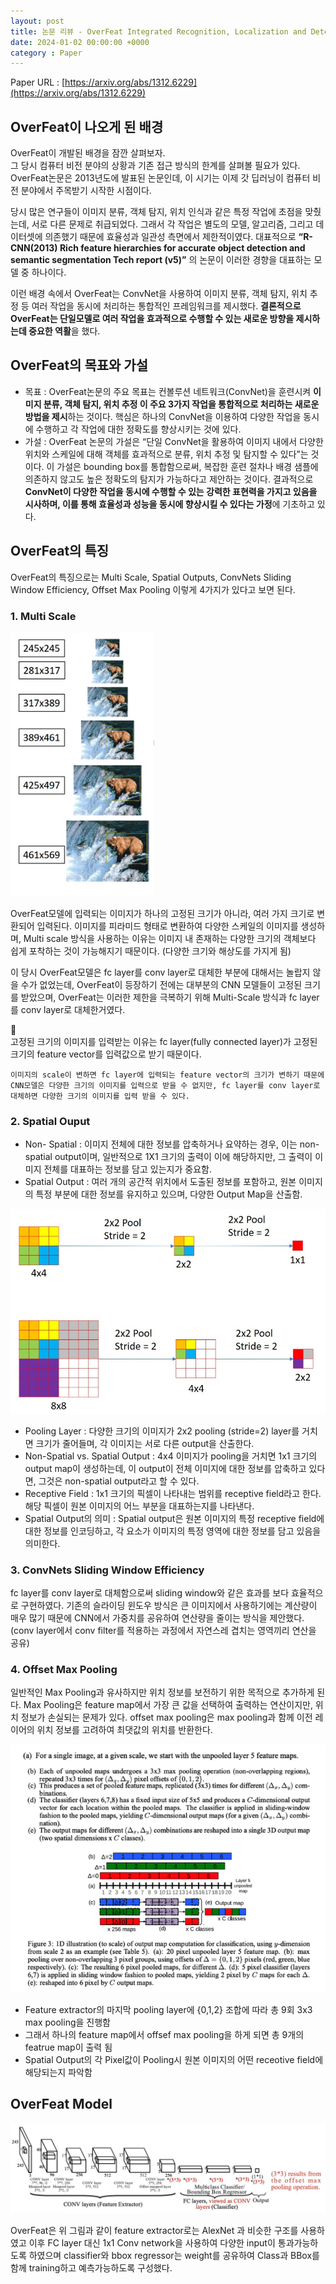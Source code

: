 ```yaml
---
layout: post
title: 논문 리뷰 - OverFeat Integrated Recognition, Localization and Detection using Convolutional Networks
date: 2024-01-02 00:00:00 +0000
category : Paper
---
```


Paper URL : [https://arxiv.org/abs/1312.6229](https://arxiv.org/abs/1312.6229)

## OverFeat이 나오게 된 배경

OverFeat이 개발된 배경을 잠깐 살펴보자.  
그 당시 컴퓨터 비전 분야의 상황과 기존 접근 방식의 한계를 살펴볼 필요가 있다. OverFeat논문은 2013년도에 발표된 논문인데, 이 시기는 이제 갓 딥러닝이 컴퓨터 비전 분야에서 주목받기 시작한 시점이다.

당시 많은 연구들이 이미지 분류, 객체 탐지, 위치 인식과 같은 특정 작업에 초점을 맞췄는데, 서로 다른 문제로 취급되었다. 그래서 각 작업은 별도의 모델, 알고리즘, 그리고 데이터셋에 의존했기 때문에 효율성과 일관성 측면에서 제한적이였다. 대표적으로 **“R-CNN(2013) Rich feature hierarchies for accurate object detection and semantic segmentation Tech report (v5)”** 의 논문이 이러한 경향을 대표하는 모델 중 하나이다.

이런 배경 속에서 OverFeat는 ConvNet을 사용하여 이미지 분류, 객체 탐지, 위치 추정 등 여러 작업을 동시에 처리하는 통합적인 프레임워크를 제시했다.  **결론적으로 OverFeat는 단일모델로 여러 작업을 효과적으로 수행할 수 있는 새로운 방향을 제시하는데 중요한 역활**을 했다.

## OverFeat의 목표와 가설  
* 목표 : OverFeat논문의 주요 목표는 컨볼루션 네트워크(ConvNet)을 훈련시켜 **이미지 분류, 객체 탐지, 위치 추정 이 주요 3가지 작업을 통합적으로 처리하는 새로운 방법을 제시**하는 것이다. 핵심은 하나의 ConvNet을 이용하여 다양한 작업을 동시에 수행하고 각 작업에 대한 정확도를 향상시키는 것에 있다.  
* 가설 : OverFeat 논문의 가설은 “단일 ConvNet을 활용하여 이미지 내에서 다양한 위치와 스케일에 대해 객체를 효과적으로 분류, 위치 추정 및 탐지할 수 있다”는 것이다. 이 가설은 bounding box를 통합함으로써, 복잡한 훈련 절차나 배경 샘플에 의존하지 않고도 높은 정확도의 탐지가 가능하다고 제안하는 것이다. 결과적으로 **ConvNet이 다양한 작업을 동시에 수행할 수 있는 강력한 표현력을 가지고 있음을 시사하며, 이를 통해 효율성과 성능을 동시에 향상시킬 수 있다는 가정**에 기초하고 있다.  

## OverFeat의 특징  
OverFeat의 특징으로는 Multi Scale, Spatial Outputs, ConvNets Sliding Window Efficiency, Offset Max Pooling 이렇게 4가지가 있다고 보면 된다. 

### 1. Multi Scale

![OverFeat-MultiScale](/public/img/OverFeat-MultiScale.png)  

OverFeat모델에 입력되는 이미지가 하나의 고정된 크기가 아니라, 여러 가지 크기로 변환되어 입력된다. 이미지를 피라미드 형태로 변환하여 다양한 스케일의 이미지를 생성하며, Multi scale 방식을 사용하는 이유는 이미지 내 존재하는 다양한 크기의 객체보다 쉽게 포착하는 것이 가능해지기 때문이다. (다양한 크기와 해상도를 가지게 됨)  

이 당시 OverFeat모델은 fc layer를 conv layer로 대체한 부분에 대해서는 놀랍지 않을 수가 없었는데, OverFeat이 등장하기 전에는 대부분의 CNN 모델들이 고정된 크기를 받았으며, OverFeat는 이러한 제한을 극복하기 위해 Multi-Scale 방식과 fc layer를 conv layer로 대체한거였다.  

<aside>
  <span class="icon">🥕</span> 
  <div class="content">
    고정된 크기의 이미지를 입력받는 이유는 fc layer(fully connected layer)가 고정된 크기의 feature vector를 입력값으로 받기 때문이다.   

    이미지의 scale이 변하면 fc layer에 입력되는 feature vector의 크기가 변하기 때문에 CNN모델은 다양한 크기의 이미지를 입력으로 받을 수 없지만, fc layer를 conv layer로 대체하면 다양한 크기의 이미지를 입력 받을 수 있다.
  </div>
</aside>

### 2. Spatial Ouput

- Non- Spatial : 이미지 전체에 대한 정보를 압축하거나 요약하는 경우, 이는 non-spatial output이며, 일반적으로 1X1 크기의 출력이 이에 해당하지만, 그 출력이 이미지 전체를 대표하는 정보를 담고 있는지가 중요함.
- Spatial Output : 여러 개의 공간적 위치에서 도출된 정보를 포함하고, 원본 이미지의 특정 부분에 대한 정보를 유지하고 있으며, 다양한 Output Map을 산출함. 

![OverFeat-SpatialOutput](/public/img/OverFeat-SpatialOutput.png)  

- Pooling Layer : 다양한 크기의 이미지가 2x2 pooling (stride=2) layer를 거치면 크기가 줄어들며, 각 이미지는 서로 다른 output을 산출한다. 
- Non-Spatial vs. Spatial Output :  4x4 이미지가 pooling을 거치면 1x1 크기의 output map이 생성하는데, 이 output이 전체 이미지에 대한 정보를 압축하고 있다면, 그것은 non-spatial output라고 할 수 있다.
- Receptive Field : 1x1 크기의 픽셀이 나타내는 범위를 receptive field라고 한다. 해당 픽셀이 원본 이미지의 어느 부분을 대표하는지를 나타낸다.
- Spatial Output의 의미 : Spatial output은 원본 이미지의 특정 receptive field에 대한 정보를 인코딩하고, 각 요소가 이미지의 특정 영역에 대한 정보를 담고 있음을 의미한다.


### 3. ConvNets Sliding Window Efficiency

fc layer를 conv layer로 대체함으로써 sliding window와 같은 효과를 보다 효율적으로 구현하였다. 기존의 슬라이딩 윈도우 방식은 큰 이미지에서 사용하기에는 계산량이 매우 많기 때문에 CNN에서 가중치를 공유하여 연산량을 줄이는 방식을 제안했다.(conv layer에서 conv filter를 적용하는 과정에서 자연스레 겹치는 영역끼리 연산을 공유)


### 4. Offset Max Pooling
    
일반적인 Max Pooling과 유사하지만 위치 정보를 보전하기 위한 목적으로 추가하게 된다. Max Pooling은 feature map에서 가장 큰 값을 선택하여 출력하는 연산이지만, 위치 정보가 손실되는 문제가 있다. offset max pooling은 max pooling과 함께 이전 레이어의 위치 정보를 고려하여 최댓값의 위치를 반환한다.

![OverFeat-OffsetMaxPooling](/public/img/OverFeat-OffsetMaxPooling.png)

* Feature extractor의 마지막 pooling layer에 {0,1,2} 조합에 따라 총 9회 3x3 max pooling을 진행함
* 그래서 하나의 feature map에서 offsef max pooling을 하게 되면 총 9개의 featrue map이 출력 됨
* Spatial Output의 각 Pixel값이 Pooling시 원본 이미지의 어떤 receotive field에 해당되는지 파악함

## OverFeat Model

![OverFeatModel](/public/img/OverFeatModel.png)

OverFeat은 위 그림과 같이 feature extractor로는 AlexNet 과 비슷한 구조를 사용하였고 이후 FC layer 대신 1x1 Conv network을 사용하여 다양한 input이 통과가능하도록 하였으며 classifier와 bbox regressor는 weight를 공유하여 Class과 BBox를 함께 training하고 예측가능하도록 구성했다.